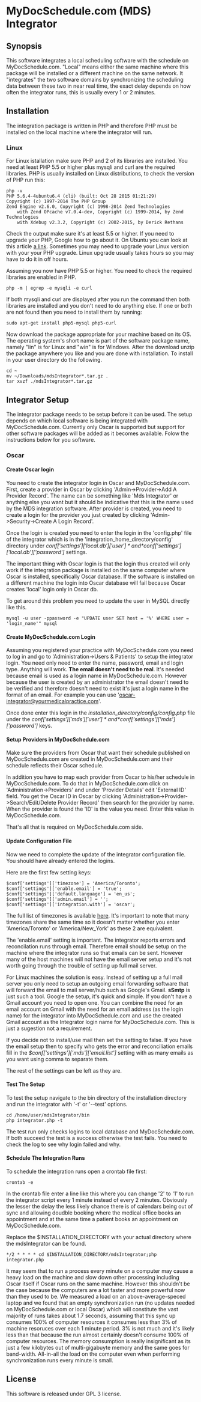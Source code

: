 # MyDocSchedule.com (MDS) Integrator #

## Synopsis

This software integrates a local scheduling software with the schedule on MyDocSchedule.com. "Local" means either the same machine where this package will be installed or
a different machine on the same network. It "integrates" the two software domains by synchronizing the scheduling data between these two in near real time, the exact
delay depends on how often the integrator runs, this is usually every 1 or 2 minutes. 

## Installation

The integration package is written in PHP and therefore PHP must be installed on the local machine where the integrator will run.

### Linux

For Linux istallation make sure PHP and 2 of its libraries are installed. You need at least PHP 5.5 or higher plus mysqli and curl are the required libraries.
PHP is usually installed on Linux distributions, to check the version of PHP run this:

~~~
php -v
PHP 5.6.4-4ubuntu6.4 (cli) (built: Oct 28 2015 01:21:29) 
Copyright (c) 1997-2014 The PHP Group
Zend Engine v2.6.0, Copyright (c) 1998-2014 Zend Technologies
    with Zend OPcache v7.0.4-dev, Copyright (c) 1999-2014, by Zend Technologies
    with Xdebug v2.3.2, Copyright (c) 2002-2015, by Derick Rethans
~~~    

Check the output make sure it's at least 5.5 or higher. If you need to upgrade your PHP, Google how to go about it. On Ubuntu you can look at this article [a link](http://askubuntu.com/questions/565784/how-to-upgrade-php-version-to-the-latest-stable-released-version-lets-say-how).
Sometimes you may need to upgrade your Linux version with your your PHP upgrade. Linux upgrade usually takes hours so you may have to do it in off hours.

Assuming you now have PHP 5.5 or higher. You need to check the required libraries are enabled in PHP.

~~~
php -m | egrep -e mysqli -e curl
~~~

If both mysqli and curl are displayed after you run the command then both libraries are installed and you don't need to do anything else. If one or both are not found then you need to install them by running:

~~~
sudo apt-get install php5-mysql php5-curl
~~~

Now download the package appropriate for your machine based on its OS. The operating system's short name is part of the software package name, namely "lin" is
for Linux and "win" is for Windows. After the download unzip the package anywhere you like and you are done with installation. To install in your user directory do the following.

~~~
cd ~
mv ~/Downloads/mdsIntegrator*.tar.gz .
tar xvzf ./mdsIntegrator*.tar.gz
~~~

## Integrator Setup

The integrator package needs to be setup before it can be used. The setup depends on which local software is being integrated with MyDocSchedule.com. Currently only Oscar is supported
but support for other software packages will be added as it becomes available. Folow the instructions below for you software.

### Oscar

#### Create Oscar login

You need to create the integrator login in Oscar and MyDocSchedule.com. First, create a provider in Oscar by clicking 'Admin->Provider->Add A Provider Record'. The name can be something like
'Mds Integrator' or anything else you want but it should be indicative that this is the name used by the MDS integration software. After provider is created, you
need to create a login for the provider you just created by clicking 'Admin->Security->Create A Login Record'.

Once the login is created you need to enter the login in the 'config.php' file of the integrator which is in the 'integration_home_directory/config' directory under
*$conf['settings']['local.db']['user']* and *$conf['settings']['local.db']['password']* settings.

The important thing with Oscar login is that the login thus created will only work if the integration package is installed on the same computer where Oscar is installed, specifically
Oscar database. If the software is installed on a different machine the login into Oscar database will fail because Oscar creates 'local' login only in Oscar db.

To get around this problem you need to update the user in MySQL directly like this.

~~~
mysql -u user -ppassword -e "UPDATE user SET host = '%' WHERE user = 'login_name'" mysql
~~~

#### Create MyDocSchedule.com Login
   
Assuming you registered your practice with MyDocSchedule.com you need to log in and go to 'Administration->Users & Patients' to setup the integrator login. You need only need to enter the name,
password, email and login type. Anything will work. **The email doesn't need to be real**. It's needed because email is used as a login name in MyDocSchedule.com. However
because the user is created by an administrator the email doesn't need to be verified and therefore doesn't need to exist it's just a login name in the format of an email. For example
you can use 'oscar-integrator@yourmedicalpractice.com'.

Once done enter this login in the *installation_directory/config/config.php* file under the *$conf['settings']['mds']['user']* and *$conf['settings']['mds']['password']* keys.
 
#### Setup Providers in MyDocSchedule.com

Make sure the providers from Oscar that want their schedule published on MyDocSchedule.com are created in MyDocSchedule.com and their schedule reflects their Oscar schedule.

In addition you have to map each provider from Oscar to his/her schedule in MyDocSchedule.com. To do that in MyDocSchedule.com click on 'Administration->Providers' and under 'Provider
Details' edit 'External ID' field. You get the Oscar ID in Oscar by clicking 'Administration->Provider->Search/Edit/Delete Provider Record' then search for the
provider by name.  When the provider is found the 'ID' is the value you need. Enter this value in MyDocSchedule.com.

That's all that is required on MyDocSchedule.com side.

#### Update Configuration File

Now we need to complete the update of the integrator configuration file. You should have already entered the logins. 

Here are the first few setting keys:

~~~
$conf['settings']['timezone'] = 'America/Toronto';
$conf['settings']['enable.email'] = 'true';       
$conf['settings']['default.language'] = 'en_us';  
$conf['settings']['admin.email'] = '';
$conf['settings']['integration.with'] = 'oscar';
~~~

The full list of timezones is available [here](http://php.net/manual/en/timezones.php). It's important to note that many timezones share the same time so it doesn't matter
whether you enter 'America/Toronto' or 'America/New_York' as these 2 are equivalent.

The 'enable.email' setting is important. The integrator reports errors and reconcilation runs through email. Therefore email should be setup on the machine where the integrator runs
so that emails can be sent. However many of the host machines will not have the email server setup and it's not worth going through the trouble of setting up full mail server.

For Linux machines the solution is easy. Instead of setting up a full mail server you only need to setup an outgoing email forwarding software that will forward the email
to mail server/hub such as Google's Gmail. **sSmtp** is just such a tool. Google the setup, it's quick and simple. If you don't have a Gmail account you need to open one.
You can combine the need for an email account on Gmail with the need for an email address (as the login name) for the integrator into MyDocSchedule.com and use the created Gmail
account as the Integrator login name for MyDocSchedule.com. This is just a sugestion not a requirement.

If you decide not to install/use mail then set the setting to false. If you have the email setup then to specify who gets the error and reconciliation emails fill in the
*$conf['settings']['mds']['email.list']* setting with as many emails as you want using comma to separate them. 

The rest of the settings can be left as they are.

#### Test The Setup

To test the setup navigate to the bin directory of the installation directory and run the integrator with '-t' or '--test' options.

~~~
cd /home/user/mdsIntegrator/bin
php integrator.php -t
~~~

The test run only checks logins to local database and MyDocSchedule.com. If both succeed the test is a success otherwise the test fails. You need to check the
log to see why login failed and why.


#### Schedule The Integration Runs

To schedule the integration runs open a crontab file first:

~~~
crontab -e
~~~

In the crontab file enter a line like this where you can change '2' to '1' to run the integrator script every 1 minute instead of every 2 minutes. Obviously the lesser the delay
the less likely chance there is of calendars being out of sync and allowing doudble booking where the medical office books an appointment and at the same time a patient books an appointment
on MyDocSchedule.com.

Replace the $INSTALLATION_DIRECTORY with your actual directory where the mdsIntegrator can be found.

~~~
*/2 * * * * cd $INSTALLATION_DIRECTORY/mdsIntegrator;php integrator.php
~~~

It may seem that to run a process every minute on a computer may cause a heavy load on the machine and slow down other processing including Oscar itself
if Oscar runs on the same machine. However this shouldn't be the case because the computers are a lot faster and more powerful now than they used to be.
We measured a load on an above-average-speced laptop and we found that an empty synchronization run (no updates needed on MyDocSchedule.com or local Oscar)
which will constitute the vast majority of runs takes about 1.7 seconds, assuming that this sync up consumes 100% of computer resources it consumes less than 3%
of machine resoruces over each 1 minute period. 3% is not much and it's likely less than that because the run almost certainly doesn't consume 100% of computer resources. The memory
consumption is really insignificant as its just a few kilobytes out of multi-gigabuyte memory and the same goes for band-width. All-in-all the load on the computer even when
performing synchronization runs every minute is small.

## License

This software is released under GPL 3 license.
